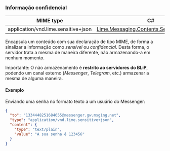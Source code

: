 ### Informação confidencial

| MIME type                            | C#                                 |
|--------------------------------------|------------------------------------|
| application/vnd.lime.sensitive+json  | [Lime.Messaging.Contents.SensitiveContainer](https://github.com/takenet/lime-csharp/blob/master/src/Lime.Messaging/Contents/SensitiveContainer.cs) |

Encapsula um conteúdo com sua declaração de tipo MIME, de forma a sinalizar a informação como *sensível* ou *confidencial*. Desta forma, o servidor trata a mesma de maneira diferente, não armazenando-a em nenhum momento.

Importante: O não armazenamento é **restrito ao servidores do BLiP**, podendo um canal externo (*Messenger*, *Telegram*, etc.) armazenar a mesma de alguma maneira.

#### Exemplo
Enviando uma senha no formato texto a um usuário do Messenger:
```json
{
  "to": "1334448251684655@messenger.gw.msging.net",
  "type": "application/vnd.lime.sensitive+json",
  "content": {
    "type": "text/plain",
    "value": "A sua senha é 123456"
  }
}

```
